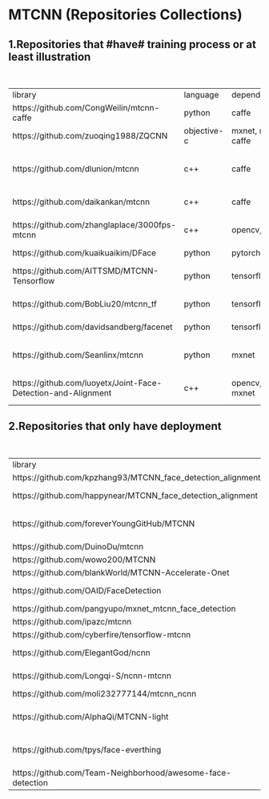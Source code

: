# MTCNN (Repositories Collections)

## 1.Repositories that #have# training process or at least illustration
<table>  
    <tr>
        <td>library</td>
        <td>language</td>
        <td>dependencies</td>
        <td>hasLandmarks</td>
        <td>comments</td>
    </tr>
    <tr>
        <td>https://github.com/CongWeilin/mtcnn-caffe</td>
        <td>python</td>
        <td>caffe</td>
        <td>yes</td>
        <td>a training reproduction</td>
    </tr>
    <tr>
        <td>https://github.com/zuoqing1988/ZQCNN</td>
        <td>objective-c</td>
        <td>mxnet, mini-caffe</td>
        <td>yes</td>
        <td>106 landmarks</td>
    </tr>
    <tr>
        <td>https://github.com/dlunion/mtcnn</td>
        <td>c++</td>
        <td>caffe</td>
        <td>yes</td>
        <td>a training reproduction similar to CongWeiLin</td>
    </tr>
    <tr>
        <td>https://github.com/daikankan/mtcnn</td>
        <td>c++</td>
        <td>caffe</td>
        <td>yes</td>
        <td>a training reproduction</td>
    </tr>
    <tr>
        <td>https://github.com/zhanglaplace/3000fps-mtcnn</td>
        <td>c++</td>
        <td>opencv, caffe</td>
        <td>yes</td>
        <td>68keypoints but no model</td>
    </tr>
    <tr>
        <td>https://github.com/kuaikuaikim/DFace</td>
        <td>python</td>
        <td>pytorch</td>
        <td>yes</td>
        <td>DFace</td>
    </tr>  
    <tr>
        <td>https://github.com/AITTSMD/MTCNN-Tensorflow</td>
        <td>python</td>
        <td>tensorflow</td>
        <td>yes</td>
        <td>followed the paper closely</td>
    </tr>
    <tr>
        <td>https://github.com/BobLiu20/mtcnn_tf</td>
        <td>python</td>
        <td>tensorflow</td>
        <td>yes</td>
        <td>similar to AITTSMD</td>
    </tr>
    <tr>
        <td>https://github.com/davidsandberg/facenet</td>
        <td>python</td>
        <td>tensorflow</td>
        <td>yes</td>
        <td>the most popular</td>
    </tr>
    <tr>
        <td>https://github.com/Seanlinx/mtcnn</td>
        <td>python</td>
        <td>mxnet</td>
        <td>no</td>
        <td>a good mxnet reproduction</td>
    </tr>
    <tr>
        <td>https://github.com/luoyetx/Joint-Face-Detection-and-Alignment</td>
        <td>c++</td>
        <td>opencv, mxnet</td>
        <td>yes</td>
        <td>mtcnn caffe memory leak issue</td>
    </tr>
</table>



## 2.Repositories that only have deployment
<table>  
    <tr>
        <td>library</td>
        <td>language</td>
        <td>dependencies</td>
        <td>hasLandmarks</td>
        <td>comments</td>
    </tr>
    <tr>
        <td>https://github.com/kpzhang93/MTCNN_face_detection_alignment</td>
        <td>matlab</td>
        <td>caffe</td>
        <td>yes</td>
        <td>original</td>
    </tr>
    <tr>
        <td>https://github.com/happynear/MTCNN_face_detection_alignment</td>
        <td>c++</td>
        <td>caffe, matlab, Pdollar toolbox</td>
        <td>yes</td>
        <td>good implementation</td>
    </tr>
    <tr>
        <td>https://github.com/foreverYoungGitHub/MTCNN</td>
        <td>c++</td>
        <td>caffe, opencv</td>
        <td>could</td>
        <td>good illustration of training process</td>
    </tr>
    <tr>
        <td>https://github.com/DuinoDu/mtcnn</td>
        <td>python</td>
        <td>caffe, opencv</td>
        <td>yes</td>
        <td></td>
    </tr>
    <tr>
        <td>https://github.com/wowo200/MTCNN</td>
        <td>c++</td>
        <td>caffe, opencv</td>
        <td>yes</td>
        <td>only 1 cpp</td>
    </tr>
    <tr>
        <td>https://github.com/blankWorld/MTCNN-Accelerate-Onet</td>
        <td>c++</td>
        <td>caffe, opencv</td>
        <td>yes</td>
        <td></td>
    </tr>
    <tr>
        <td>https://github.com/OAID/FaceDetection</td>
        <td>c++</td>
        <td>caffe/mxnet/tensorflow</td>
        <td>yes</td>
        <td>good implementation</td>
    </tr>
    <tr>
        <td>https://github.com/pangyupo/mxnet_mtcnn_face_detection</td>
        <td>python</td>
        <td>mxnet, opencv</td>
        <td>yes</td>
        <td></td>
    </tr>
    <tr>
        <td>https://github.com/ipazc/mtcnn</td>
        <td>python</td>
        <td>tensorflow, opencv</td>
        <td>yes</td>
        <td></td>
    </tr>
    <tr>
        <td>https://github.com/cyberfire/tensorflow-mtcnn</td>
        <td>c++/python</td>
        <td>tensorflow, opencv</td>
        <td>yes</td>
        <td></td>
    </tr>
    <tr>
        <td>https://github.com/ElegantGod/ncnn</td>
        <td>c++</td>
        <td>ncnn</td>
        <td>yes</td>
        <td>extends Tencent/ncnn</td>
    </tr>
    <tr>
        <td>https://github.com/Longqi-S/ncnn-mtcnn</td>
        <td>c++</td>
        <td>ncnn</td>
        <td>yes</td>
        <td>extends ElegantGod/ncnn</td>
    </tr>
    <tr>
        <td>https://github.com/moli232777144/mtcnn_ncnn</td>
        <td>c++</td>
        <td>opencv, ncnn, protobuf</td>
        <td>yes</td>
        <td>Android, ARM</td>
    </tr>
    <tr>
        <td>https://github.com/AlphaQi/MTCNN-light</td>
        <td>c++</td>
        <td>opencv, openblas</td>
        <td>unknown</td>
        <td>no framework, 68ms per frame(640,480)</td>
    </tr>
    <tr>
        <td>https://github.com/tpys/face-everthing</td>
        <td>c++</td>
        <td>opencv, Boost, SphereCaffe, CUDA</td>
        <td>yes</td>
        <td>aggregation of mutiple good repositories</td>
    </tr>
    <tr>
        <td>https://github.com/Team-Neighborhood/awesome-face-detection</td>
        <td>c++</td>
        <td>opencv, dlib, etc</td>
        <td>no</td>
        <td>methods benchmark</td>
    </tr>    
</table>

